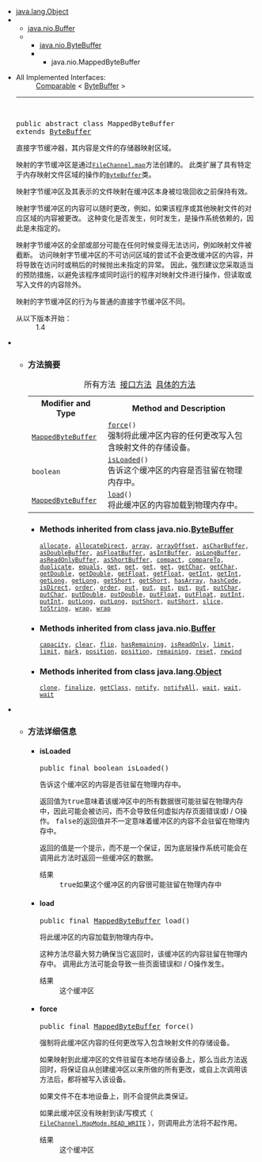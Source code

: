 <div class="contentContainer"> 
   <ul class="inheritance"> 
    <li><a href="../../java/lang/Object.html" title="class in java.lang">java.lang.Object</a></li> 
    <li> 
     <ul class="inheritance"> 
      <li><a href="../../java/nio/Buffer.html" title="class in java.nio">java.nio.Buffer</a></li> 
      <li> 
       <ul class="inheritance"> 
        <li><a href="../../java/nio/ByteBuffer.html" title="class in java.nio">java.nio.ByteBuffer</a></li> 
        <li> 
         <ul class="inheritance"> 
          <li>java.nio.MappedByteBuffer</li> 
         </ul> </li> 
       </ul> </li> 
     </ul> </li> 
   </ul> 
   <div class="description"> 
    <ul class="blockList"> 
     <li class="blockList"> 
      <dl> 
       <dt>
         All Implemented Interfaces: 
       </dt> 
       <dd> 
        <span><a href="../../java/lang/Comparable.html" title="java.lang中的接口">Comparable</a> &lt; <a href="../../java/nio/ByteBuffer.html" title="java.nio中的类">ByteBuffer</a> &gt;</span> 
       </dd> 
      </dl> 
      <hr> <br> <pre>public abstract class <span class="typeNameLabel">MappedByteBuffer</span>
extends <a href="../../java/nio/ByteBuffer.html" title="class in java.nio">ByteBuffer</a></pre> 
      <div class="block"> 
       <span>直接字节缓冲器，其内容是文件的存储器映射区域。</span> 
       <p> <span>映射的字节缓冲区是通过<a href="../../java/nio/channels/FileChannel.html#map-java.nio.channels.FileChannel.MapMode-long-long-"><code>FileChannel.map</code></a>方法创建的。</span> <span>此类扩展了具有特定于内存映射文件区域的操作的<a href="../../java/nio/ByteBuffer.html" title="java.nio中的类"><code>ByteBuffer</code></a>类。</span> </p> 
       <p> <span>映射字节缓冲区及其表示的文件映射在缓冲区本身被垃圾回收之前保持有效。</span> </p> 
       <p> <span>映射字节缓冲区的内容可以随时更改，例如，如果该程序或其他映射文件的对应区域的内容被更改。</span> <span>这种变化是否发生，何时发生，是操作系统依赖的，因此是未指定的。</span> <span><a name="inaccess"></a></span> </p> 
       <p> <span>映射字节缓冲区的全部或部分可能在任何时候变得无法访问，例如映射文件被截断。</span> <span>访问映射字节缓冲区的不可访问区域的尝试不会更改缓冲区的内容，并将导致在访问时或稍后的时候抛出未指定的异常。</span> <span>因此，强烈建议您采取适当的预防措施，以避免该程序或同时运行的程序对映射文件进行操作，但读取或写入文件的内容除外。</span> </p> 
       <p> <span>映射的字节缓冲区的行为与普通的直接字节缓冲区不同。</span> </p> 
      </div> 
      <dl> 
       <dt> 
        <span class="simpleTagLabel">从以下版本开始：</span> 
       </dt> 
       <dd>
         1.4 
       </dd> 
      </dl> </li> 
    </ul> 
   </div> 
   <div class="summary"> 
    <ul class="blockList"> 
     <li class="blockList"> 
      <!-- ========== METHOD SUMMARY =========== --> 
      <ul class="blockList"> 
       <li class="blockList"><a name="method.summary"> 
         <!--   --> </a> <h3>方法摘要</h3> 
        <table class="memberSummary" border="0" cellpadding="3" cellspacing="0" summary="Method Summary table, listing methods, and an explanation"> 
         <caption> 
          <span id="t0" class="activeTableTab"><span>所有方法</span><span class="tabEnd">&nbsp;</span></span> 
          <span id="t2" class="tableTab"><span><a href="javascript:show(2);">接口方法</a></span><span class="tabEnd">&nbsp;</span></span> 
          <span id="t4" class="tableTab"><span><a href="javascript:show(8);">具体的方法</a></span><span class="tabEnd">&nbsp;</span></span> 
         </caption> 
         <tbody> 
          <tr> 
           <th class="colFirst" scope="col">Modifier and Type</th> 
           <th class="colLast" scope="col">Method and Description</th> 
          </tr> 
          <tr id="i0" class="altColor"> 
           <td class="colFirst"><code><a href="../../java/nio/MappedByteBuffer.html" title="class in java.nio">MappedByteBuffer</a></code></td> 
           <td class="colLast"><code><span class="memberNameLink"><a href="../../java/nio/MappedByteBuffer.html#force--">force</a></span>()</code> 
            <div class="block">
              强制将此缓冲区内容的任何更改写入包含映射文件的存储设备。 
            </div> </td> 
          </tr> 
          <tr id="i1" class="rowColor"> 
           <td class="colFirst"><code>boolean</code></td> 
           <td class="colLast"><code><span class="memberNameLink"><a href="../../java/nio/MappedByteBuffer.html#isLoaded--">isLoaded</a></span>()</code> 
            <div class="block">
              告诉这个缓冲区的内容是否驻留在物理内存中。 
            </div> </td> 
          </tr> 
          <tr id="i2" class="altColor"> 
           <td class="colFirst"><code><a href="../../java/nio/MappedByteBuffer.html" title="class in java.nio">MappedByteBuffer</a></code></td> 
           <td class="colLast"><code><span class="memberNameLink"><a href="../../java/nio/MappedByteBuffer.html#load--">load</a></span>()</code> 
            <div class="block">
              将此缓冲区的内容加载到物理内存中。 
            </div> </td> 
          </tr> 
         </tbody> 
        </table> 
        <ul class="blockList"> 
         <li class="blockList"><a name="methods.inherited.from.class.java.nio.ByteBuffer"> 
           <!--   --> </a> <h3>Methods inherited from class&nbsp;java.nio.<a href="../../java/nio/ByteBuffer.html" title="class in java.nio">ByteBuffer</a></h3> <code><a href="../../java/nio/ByteBuffer.html#allocate-int-">allocate</a>, <a href="../../java/nio/ByteBuffer.html#allocateDirect-int-">allocateDirect</a>, <a href="../../java/nio/ByteBuffer.html#array--">array</a>, <a href="../../java/nio/ByteBuffer.html#arrayOffset--">arrayOffset</a>, <a href="../../java/nio/ByteBuffer.html#asCharBuffer--">asCharBuffer</a>, <a href="../../java/nio/ByteBuffer.html#asDoubleBuffer--">asDoubleBuffer</a>, <a href="../../java/nio/ByteBuffer.html#asFloatBuffer--">asFloatBuffer</a>, <a href="../../java/nio/ByteBuffer.html#asIntBuffer--">asIntBuffer</a>, <a href="../../java/nio/ByteBuffer.html#asLongBuffer--">asLongBuffer</a>, <a href="../../java/nio/ByteBuffer.html#asReadOnlyBuffer--">asReadOnlyBuffer</a>, <a href="../../java/nio/ByteBuffer.html#asShortBuffer--">asShortBuffer</a>, <a href="../../java/nio/ByteBuffer.html#compact--">compact</a>, <a href="../../java/nio/ByteBuffer.html#compareTo-java.nio.ByteBuffer-">compareTo</a>, <a href="../../java/nio/ByteBuffer.html#duplicate--">duplicate</a>, <a href="../../java/nio/ByteBuffer.html#equals-java.lang.Object-">equals</a>, <a href="../../java/nio/ByteBuffer.html#get--">get</a>, <a href="../../java/nio/ByteBuffer.html#get-byte:A-">get</a>, <a href="../../java/nio/ByteBuffer.html#get-byte:A-int-int-">get</a>, <a href="../../java/nio/ByteBuffer.html#get-int-">get</a>, <a href="../../java/nio/ByteBuffer.html#getChar--">getChar</a>, <a href="../../java/nio/ByteBuffer.html#getChar-int-">getChar</a>, <a href="../../java/nio/ByteBuffer.html#getDouble--">getDouble</a>, <a href="../../java/nio/ByteBuffer.html#getDouble-int-">getDouble</a>, <a href="../../java/nio/ByteBuffer.html#getFloat--">getFloat</a>, <a href="../../java/nio/ByteBuffer.html#getFloat-int-">getFloat</a>, <a href="../../java/nio/ByteBuffer.html#getInt--">getInt</a>, <a href="../../java/nio/ByteBuffer.html#getInt-int-">getInt</a>, <a href="../../java/nio/ByteBuffer.html#getLong--">getLong</a>, <a href="../../java/nio/ByteBuffer.html#getLong-int-">getLong</a>, <a href="../../java/nio/ByteBuffer.html#getShort--">getShort</a>, <a href="../../java/nio/ByteBuffer.html#getShort-int-">getShort</a>, <a href="../../java/nio/ByteBuffer.html#hasArray--">hasArray</a>, <a href="../../java/nio/ByteBuffer.html#hashCode--">hashCode</a>, <a href="../../java/nio/ByteBuffer.html#isDirect--">isDirect</a>, <a href="../../java/nio/ByteBuffer.html#order--">order</a>, <a href="../../java/nio/ByteBuffer.html#order-java.nio.ByteOrder-">order</a>, <a href="../../java/nio/ByteBuffer.html#put-byte-">put</a>, <a href="../../java/nio/ByteBuffer.html#put-byte:A-">put</a>, <a href="../../java/nio/ByteBuffer.html#put-byte:A-int-int-">put</a>, <a href="../../java/nio/ByteBuffer.html#put-java.nio.ByteBuffer-">put</a>, <a href="../../java/nio/ByteBuffer.html#put-int-byte-">put</a>, <a href="../../java/nio/ByteBuffer.html#putChar-char-">putChar</a>, <a href="../../java/nio/ByteBuffer.html#putChar-int-char-">putChar</a>, <a href="../../java/nio/ByteBuffer.html#putDouble-double-">putDouble</a>, <a href="../../java/nio/ByteBuffer.html#putDouble-int-double-">putDouble</a>, <a href="../../java/nio/ByteBuffer.html#putFloat-float-">putFloat</a>, <a href="../../java/nio/ByteBuffer.html#putFloat-int-float-">putFloat</a>, <a href="../../java/nio/ByteBuffer.html#putInt-int-">putInt</a>, <a href="../../java/nio/ByteBuffer.html#putInt-int-int-">putInt</a>, <a href="../../java/nio/ByteBuffer.html#putLong-int-long-">putLong</a>, <a href="../../java/nio/ByteBuffer.html#putLong-long-">putLong</a>, <a href="../../java/nio/ByteBuffer.html#putShort-int-short-">putShort</a>, <a href="../../java/nio/ByteBuffer.html#putShort-short-">putShort</a>, <a href="../../java/nio/ByteBuffer.html#slice--">slice</a>, <a href="../../java/nio/ByteBuffer.html#toString--">toString</a>, <a href="../../java/nio/ByteBuffer.html#wrap-byte:A-">wrap</a>, <a href="../../java/nio/ByteBuffer.html#wrap-byte:A-int-int-">wrap</a></code></li> 
        </ul> 
        <ul class="blockList"> 
         <li class="blockList"><a name="methods.inherited.from.class.java.nio.Buffer"> 
           <!--   --> </a> <h3>Methods inherited from class&nbsp;java.nio.<a href="../../java/nio/Buffer.html" title="class in java.nio">Buffer</a></h3> <code><a href="../../java/nio/Buffer.html#capacity--">capacity</a>, <a href="../../java/nio/Buffer.html#clear--">clear</a>, <a href="../../java/nio/Buffer.html#flip--">flip</a>, <a href="../../java/nio/Buffer.html#hasRemaining--">hasRemaining</a>, <a href="../../java/nio/Buffer.html#isReadOnly--">isReadOnly</a>, <a href="../../java/nio/Buffer.html#limit--">limit</a>, <a href="../../java/nio/Buffer.html#limit-int-">limit</a>, <a href="../../java/nio/Buffer.html#mark--">mark</a>, <a href="../../java/nio/Buffer.html#position--">position</a>, <a href="../../java/nio/Buffer.html#position-int-">position</a>, <a href="../../java/nio/Buffer.html#remaining--">remaining</a>, <a href="../../java/nio/Buffer.html#reset--">reset</a>, <a href="../../java/nio/Buffer.html#rewind--">rewind</a></code></li> 
        </ul> 
        <ul class="blockList"> 
         <li class="blockList"><a name="methods.inherited.from.class.java.lang.Object"> 
           <!--   --> </a> <h3>Methods inherited from class&nbsp;java.lang.<a href="../../java/lang/Object.html" title="class in java.lang">Object</a></h3> <code><a href="../../java/lang/Object.html#clone--">clone</a>, <a href="../../java/lang/Object.html#finalize--">finalize</a>, <a href="../../java/lang/Object.html#getClass--">getClass</a>, <a href="../../java/lang/Object.html#notify--">notify</a>, <a href="../../java/lang/Object.html#notifyAll--">notifyAll</a>, <a href="../../java/lang/Object.html#wait--">wait</a>, <a href="../../java/lang/Object.html#wait-long-">wait</a>, <a href="../../java/lang/Object.html#wait-long-int-">wait</a></code></li> 
        </ul> </li> 
      </ul> </li> 
    </ul> 
   </div> 
   <div class="details"> 
    <ul class="blockList"> 
     <li class="blockList"> 
      <!-- ============ METHOD DETAIL ========== --> 
      <ul class="blockList"> 
       <li class="blockList"><a name="method.detail"> 
         <!--   --> </a> <h3>方法详细信息</h3> <a name="isLoaded--"> 
         <!--   --> </a> 
        <ul class="blockList"> 
         <li class="blockList"> <h4>isLoaded</h4> <pre>public final&nbsp;boolean&nbsp;isLoaded()</pre> 
          <div class="block"> 
           <span>告诉这个缓冲区的内容是否驻留在物理内存中。</span> 
           <p> <span>返回值为<tt>true</tt>意味着该缓冲区中的所有数据很可能驻留在物理内存中，因此可能会被访问，而不会导致任何虚拟内存页面错误或I / O操作。</span> <span><tt>false</tt>的返回值并不一定意味着缓冲区的内容不会驻留在物理内存中。</span> </p> 
           <p> <span>返回的值是一个提示，而不是一个保证，因为底层操作系统可能会在调用此方法时返回一些缓冲区的数据。</span> </p> 
          </div> 
          <dl> 
           <dt> 
            <span class="returnLabel">结果</span> 
           </dt> 
           <dd> 
            <tt>true</tt>如果这个缓冲区的内容很可能驻留在物理内存中 
           </dd> 
          </dl> </li> 
        </ul> <a name="load--"> 
         <!--   --> </a> 
        <ul class="blockList"> 
         <li class="blockList"> <h4>load</h4> <pre>public final&nbsp;<a href="../../java/nio/MappedByteBuffer.html" title="class in java.nio">MappedByteBuffer</a>&nbsp;load()</pre> 
          <div class="block"> 
           <span>将此缓冲区的内容加载到物理内存中。</span> 
           <p> <span>这种方法尽最大努力确保当它返回时，该缓冲区的内容驻留在物理内存中。</span> <span>调用此方法可能会导致一些页面错误和I / O操作发生。</span> </p> 
          </div> 
          <dl> 
           <dt> 
            <span class="returnLabel">结果</span> 
           </dt> 
           <dd>
             这个缓冲区 
           </dd> 
          </dl> </li> 
        </ul> <a name="force--"> 
         <!--   --> </a> 
        <ul class="blockListLast"> 
         <li class="blockList"> <h4>force</h4> <pre>public final&nbsp;<a href="../../java/nio/MappedByteBuffer.html" title="class in java.nio">MappedByteBuffer</a>&nbsp;force()</pre> 
          <div class="block"> 
           <span>强制将此缓冲区内容的任何更改写入包含映射文件的存储设备。</span> 
           <p> <span>如果映射到此缓冲区的文件驻留在本地存储设备上，那么当此方法返回时，将保证自从创建缓冲区以来所做的所有更改，或自上次调用该方法后，都将被写入该设备。</span> </p> 
           <p> <span>如果文件不在本地设备上，则不会提供此类保证。</span> </p> 
           <p> <span>如果此缓冲区没有映射到读/写模式（ <a href="../../java/nio/channels/FileChannel.MapMode.html#READ_WRITE"><code>FileChannel.MapMode.READ_WRITE</code></a> ），则调用此方法将不起作用。</span> </p> 
          </div> 
          <dl> 
           <dt> 
            <span class="returnLabel">结果</span> 
           </dt> 
           <dd>
             这个缓冲区 
           </dd> 
          </dl> </li> 
        </ul> </li> 
      </ul> </li> 
    </ul> 
   </div> 
  </div>
